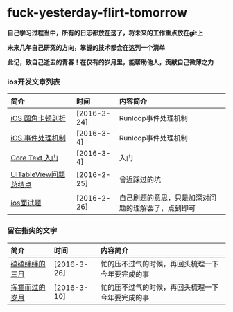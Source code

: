 # fuck-yesterday-flirt-tomorrow
**自己学习过程当中，所有的日志都放在这了，将未来的工作重点放在git上**  

**未来几年自己研究的方向，掌握的技术都会在这列一个清单**  

**此记，致自己逝去的青春！在仅有的岁月里，能帮助他人，贡献自己微薄之力**  

### ios开发文章列表  

简介 | 时间 | 内容简介
:------------- | :------------- | :-------------
[iOS 圆角卡顿剖析](https://github.com/zhaoxiaobao/fuck-yesterday-flirt-tomorrow/blob/master/2016/page6.md) | [2016-3-24] | Runloop事件处理机制
[iOS 事件处理机制](https://github.com/zhaoxiaobao/fuck-yesterday-flirt-tomorrow/blob/master/2016/page5.md) | [2016-3-4] | Runloop事件处理机制
[Core Text 入门](https://github.com/zhaoxiaobao/fuck-yesterday-flirt-tomorrow/blob/master/2016/page3.md) | [2016-3-4] | 入门
[UITableView问题总结点](https://github.com/zhaoxiaobao/fuck-yesterday-flirt-tomorrow/blob/master/2016/page1.md) | [2016-2-25] | 曾近踩过的坑
[ios面试题](https://github.com/zhaoxiaobao/fuck-yesterday-flirt-tomorrow/blob/master/2016/page2.md) | [2016-2-26] | 自己刷题的意思，只是加深对问题的理解罢了，点到即可


### 留在指尖的文字  

简介 | 时间 | 内容简介
:------------- | :------------- | :-------------
[磕磕绊绊的三月](https://github.com/zhaoxiaobao/fuck-yesterday-flirt-tomorrow/blob/master/2016/page7.md) | [2016-3-26] | 忙的压不过气的时候，再回头梳理一下今年要完成的事
[挥霍而过的岁月](https://github.com/zhaoxiaobao/fuck-yesterday-flirt-tomorrow/blob/master/2016/page4.md) | [2016-3-10] | 忙的压不过气的时候，再回头梳理一下今年要完成的事


